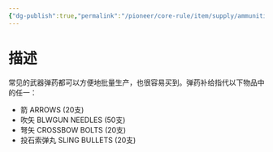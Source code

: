 ```yaml
---
{"dg-publish":true,"permalink":"/pioneer/core-rule/item/supply/ammunition/","dgPassFrontmatter":true}
---
```


# 描述
常见的武器弹药都可以方便地批量生产，也很容易买到。弹药补给指代以下物品中的任一：
- 箭 ARROWS (20支)
- 吹矢 BLWGUN NEEDLES (50支)
- 弩矢 CROSSBOW BOLTS (20支)
- 投石索弹丸 SLING BULLETS (20支)